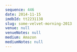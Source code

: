 ```yaml
---
sequence: 446
date: 2014-11-15
imdbId: tt2231138
slug: some-velvet-morning-2013
venue: null
venueNotes: null
medium: Amazon
mediumNotes: null
---
```

